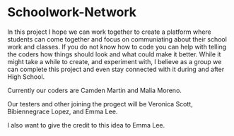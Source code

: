 # Schoolwork-Network #
In this project I hope we can work together to create a platform where students can come together and focus on communiating about their school work and classes.
If you do not know how to code you can help with telling the coders how things should look and what could make it better.
While it might take a while to create, and experiment with, I believe as a group we can complete this project and even stay connected with it during and after High School.

Currently our coders are Camden Martin and Malia Moreno.

Our testers and other joining the progect will be Veronica Scott, Bibiennegrace Lopez, and Emma Lee.

I also want to give the credit to this idea to Emma Lee.
